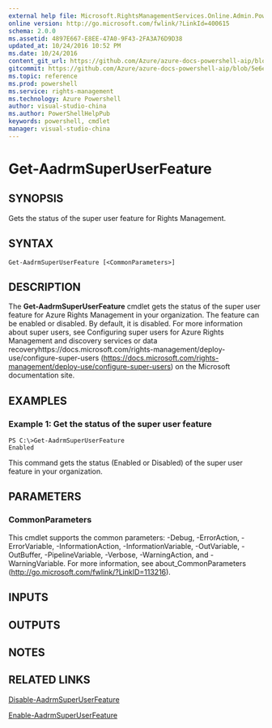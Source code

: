 ```yaml
---
external help file: Microsoft.RightsManagementServices.Online.Admin.PowerShell.dll-Help.xml
online version: http://go.microsoft.com/fwlink/?LinkId=400615
schema: 2.0.0
ms.assetid: 4897E667-E8EE-47A0-9F43-2FA3A76D9D38
updated_at: 10/24/2016 10:52 PM
ms.date: 10/24/2016
content_git_url: https://github.com/Azure/azure-docs-powershell-aip/blob/master/Azure%20Information%20Protection/AADRM%20Module/vlatest/Get-AadrmSuperUserFeature.md
gitcommit: https://github.com/Azure/azure-docs-powershell-aip/blob/5e6ef5e3f1d6768f64c5d14aab4fd3e58b8fa0c3/Azure%20Information%20Protection/AADRM%20Module/vlatest/Get-AadrmSuperUserFeature.md
ms.topic: reference
ms.prod: powershell
ms.service: rights-management
ms.technology: Azure Powershell
author: visual-studio-china
ms.author: PowerShellHelpPub
keywords: powershell, cmdlet
manager: visual-studio-china
---
```


# Get-AadrmSuperUserFeature

## SYNOPSIS
Gets the status of the super user feature for Rights Management.

## SYNTAX

```
Get-AadrmSuperUserFeature [<CommonParameters>]
```

## DESCRIPTION
The **Get-AadrmSuperUserFeature** cmdlet gets the status of the super user feature for Azure Rights Management in your organization.
The feature can be enabled or disabled.
By default, it is disabled.
For more information about super users, see Configuring super users for Azure Rights Management and discovery services or data recoveryhttps://docs.microsoft.com/rights-management/deploy-use/configure-super-users (https://docs.microsoft.com/rights-management/deploy-use/configure-super-users) on the Microsoft documentation site.

## EXAMPLES

### Example 1: Get the status of the super user feature
```
PS C:\>Get-AadrmSuperUserFeature
Enabled
```

This command gets the status (Enabled or Disabled) of the super user feature in your organization.

## PARAMETERS

### CommonParameters
This cmdlet supports the common parameters: -Debug, -ErrorAction, -ErrorVariable, -InformationAction, -InformationVariable, -OutVariable, -OutBuffer, -PipelineVariable, -Verbose, -WarningAction, and -WarningVariable. For more information, see about_CommonParameters (http://go.microsoft.com/fwlink/?LinkID=113216).

## INPUTS

## OUTPUTS

## NOTES

## RELATED LINKS

[Disable-AadrmSuperUserFeature](./Disable-AadrmSuperUserFeature.md)

[Enable-AadrmSuperUserFeature](./Enable-AadrmSuperUserFeature.md)


